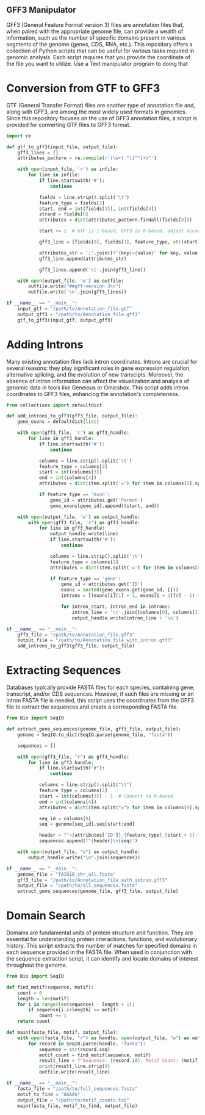 ## GFF3 Manipulator
GFF3 (General Feature Format version 3) files are annotation files that, when paired with the appropriate genome file, can provide a wealth of information, such as the number of specific domains present in various segments of the genome (genes, CDS, RNA, etc.). This repository offers a collection of Python scripts that can be useful for various tasks required in genomic analysis. Each script requires that you provide the coordinate of the file you want to utilize. Use a Text manipulator program to doing that

# Conversion from GTF to GFF3
GTF (General Transfer Format) files are another type of annotation file and, along with GFF3, are among the most widely used formats in genomics. Since this repository focuses on the use of GFF3 annotation files, a script is provided for converting GTF files to GFF3 format.
```python
import re

def gtf_to_gff3(input_file, output_file):
    gff3_lines = []
    attributes_pattern = re.compile(r'(\w+) "([^"]+)"')

    with open(input_file, 'r') as infile:
        for line in infile:
            if line.startswith('#'):
                continue

            fields = line.strip().split('\t')
            feature_type = fields[2]
            start, end = int(fields[3]), int(fields[4])
            strand = fields[6]
            attributes = dict(attributes_pattern.findall(fields[8]))

            start += 1  # GTF is 1-based, GFF3 is 0-based, adjust accordingly

            gff3_line = [fields[0], fields[1], feature_type, str(start), str(end), '.', strand, '.']

            attributes_str = ';'.join([f"{key}={value}" for key, value in attributes.items()])
            gff3_line.append(attributes_str)

            gff3_lines.append('\t'.join(gff3_line))

    with open(output_file, 'w') as outfile:
        outfile.write("##gff-version 3\n")
        outfile.write('\n'.join(gff3_lines))

if __name__ == "__main__":
    input_gtf = "/path/to/Annotation_file.gtf"
    output_gff3 = "/path/to/Annotation_file.gff3"
    gtf_to_gff3(input_gtf, output_gff3)
```

# Adding Introns
Many existing annotation files lack intron coordinates. Introns are crucial for several reasons: they play significant roles in gene expression regulation, alternative splicing, and the evolution of new transcipts. Moreover, the absence of intron information can affect the visualization and analysis of genomic data in tools like Geneious or Omicsbox. This script adds intron coordinates to GFF3 files, enhancing the annotation's completeness.

```python
from collections import defaultdict

def add_introns_to_gff3(gff3_file, output_file):
    gene_exons = defaultdict(list)

    with open(gff3_file, 'r') as gff3_handle:
        for line in gff3_handle:
            if line.startswith('#'):
                continue

            columns = line.strip().split('\t')
            feature_type = columns[2]
            start = int(columns[3])
            end = int(columns[4])
            attributes = dict(item.split('=') for item in columns[8].split(';'))

            if feature_type == 'exon':
                gene_id = attributes.get('Parent')
                gene_exons[gene_id].append((start, end))

    with open(output_file, 'w') as output_handle:
        with open(gff3_file, 'r') as gff3_handle:
            for line in gff3_handle:
                output_handle.write(line)
                if line.startswith('#'):
                    continue

                columns = line.strip().split('\t')
                feature_type = columns[2]
                attributes = dict(item.split('=') for item in columns[8].split(';'))

                if feature_type == 'gene':
                    gene_id = attributes.get('ID')
                    exons = sorted(gene_exons.get(gene_id, []))
                    introns = [(exons[i][1] + 1, exons[i + 1][0] - 1) for i in range(len(exons) - 1)]

                    for intron_start, intron_end in introns:
                        intron_line = '\t'.join([columns[0], columns[1], 'intron', str(intron_start), str(intron_end), '.', columns[6], '.', f"Parent={gene_id}"])
                        output_handle.write(intron_line + '\n')

if __name__ == "__main__":
    gff3_file = "/path/to/Annotation_file.gff3"
    output_file = "/path/to/Annotation_file_with_intron.gff3"
    add_introns_to_gff3(gff3_file, output_file)
```

# Extracting Sequences
Databases typically provide FASTA files for each species, containing gene, transcript, and/or CDS sequences. However, if such files are missing or an intron FASTA file is needed, this script uses the coordinates from the GFF3 file to extract the sequences and create a corresponding FASTA file.

```python
from Bio import SeqIO

def extract_gene_sequences(genome_file, gff3_file, output_file):
    genome = SeqIO.to_dict(SeqIO.parse(genome_file, "fasta"))

    sequences = []

    with open(gff3_file, "r") as gff3_handle:
        for line in gff3_handle:
            if line.startswith("#"):
                continue

            columns = line.strip().split("\t")
            feature_type = columns[2]
            start = int(columns[3]) - 1  # Convert to 0-based
            end = int(columns[4])
            attributes = dict(item.split("=") for item in columns[8].split(";"))

            seq_id = columns[0]
            seq = genome[seq_id].seq[start:end]

            header = f">{attributes['ID']}_{feature_type}_{start + 1}:{end}"
            sequences.append(f"{header}\n{seq}")

    with open(output_file, "w") as output_handle:
        output_handle.write("\n".join(sequences))

if __name__ == "__main__":
    genome_file = "TAIR10_chr_all.fasta"
    gff3_file = "/path/to/Annotation_file_with_intron.gff3"
    output_file = "/path/to/all_sequences.fasta"
    extract_gene_sequences(genome_file, gff3_file, output_file)
```

# Domain Search
Domains are fundamental units of protein structure and function. They are essential for understanding protein interactions, functions, and evolutionary history. This script extracts the number of matches for specified domains in each sequence provided in the FASTA file. When used in conjunction with the sequence extraction script, it can identify and locate domains of interest throughout the genome.

```python
from Bio import SeqIO

def find_motif(sequence, motif):
    count = 0
    length = len(motif)
    for i in range(len(sequence) - length + 1):
        if sequence[i:i+length] == motif:
            count += 1
    return count

def main(fasta_file, motif, output_file):
    with open(fasta_file, "r") as handle, open(output_file, "w") as outfile:
        for record in SeqIO.parse(handle, "fasta"):
            sequence = str(record.seq)
            motif_count = find_motif(sequence, motif)
            result_line = f"Sequence: {record.id}, Motif Count: {motif_count}\n"
            print(result_line.strip())
            outfile.write(result_line)

if __name__ == "__main__":
    fasta_file = "/path/to/full_sequences.fasta"
    motif_to_find = "AGAAG"
    output_file = "/path/to/motif_counts.txt"
    main(fasta_file, motif_to_find, output_file)

```
